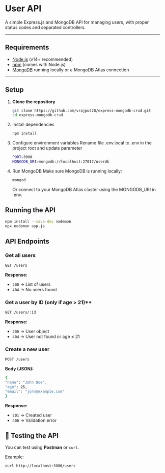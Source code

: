 # User API

A simple Express.js and MongoDB API for managing users, with proper status codes and separated controllers.

---

## Requirements
- [Node.js](https://nodejs.org/) (v14+ recommended)
- [npm](https://www.npmjs.com/) (comes with Node.js)
- [MongoDB](https://www.mongodb.com/try/download/community) running locally or a MongoDB Atlas connection

---

## Setup

1. **Clone the repository**
   ```bash
   git clone https://github.com/vrajput28/express-mongodb-crud.git
   cd express-mongodb-crud
   ```

2. Install dependencies
    ```bash
    npm install
    ```

3. Configure environment variables
    Rename file .env.local to .env in the project root and update parameter
    ```bash
    PORT=3000
    MONGODB_URI=mongodb://localhost:27017/userdb
    ```

4. Run MongoDB
    Make sure MongoDB is running locally:
    ```bash
    mongod
    ```
    Or connect to your MongoDB Atlas cluster using the MONGODB_URI in .env.

## Running the API
```bash
npm install --save-dev nodemon
npx nodemon app.js
```

## API Endpoints

### **Get all users**
```bash
GET /users
```
**Response:**
- `200` → List of users
- `404` → No users found

### **Get a user by ID** (only if age > 21)**
```bash
GET /users/:id
```
**Response:**
- `200` → User object  
- `404` → User not found or age ≤ 21

### **Create a new user**
```bash
POST /users
```
**Body (JSON):**
```bash
{
"name": "John Doe",
"age": 25,
"email": "john@example.com"
}
```
**Response:**
- `201` → Created user  
- `400` → Validation error

## 🧪 Testing the API

You can test using **Postman** or `curl`.

Example:
```bash
curl http://localhost:3000/users
```